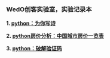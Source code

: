 ### WedO创客实验室，实验记录本

**1. [python：为你写诗](https://github.com/dnnyyq/wedo_lab/tree/master/gen_poem)**

**2. [python房价分析：中国城市房价一览表](https://github.com/dnnyyq/wedo_lab/tree/master/house)**

**3. [python：破解验证码](https://github.com/dnnyyq/wedo_lab/tree/master/crack_code)**

